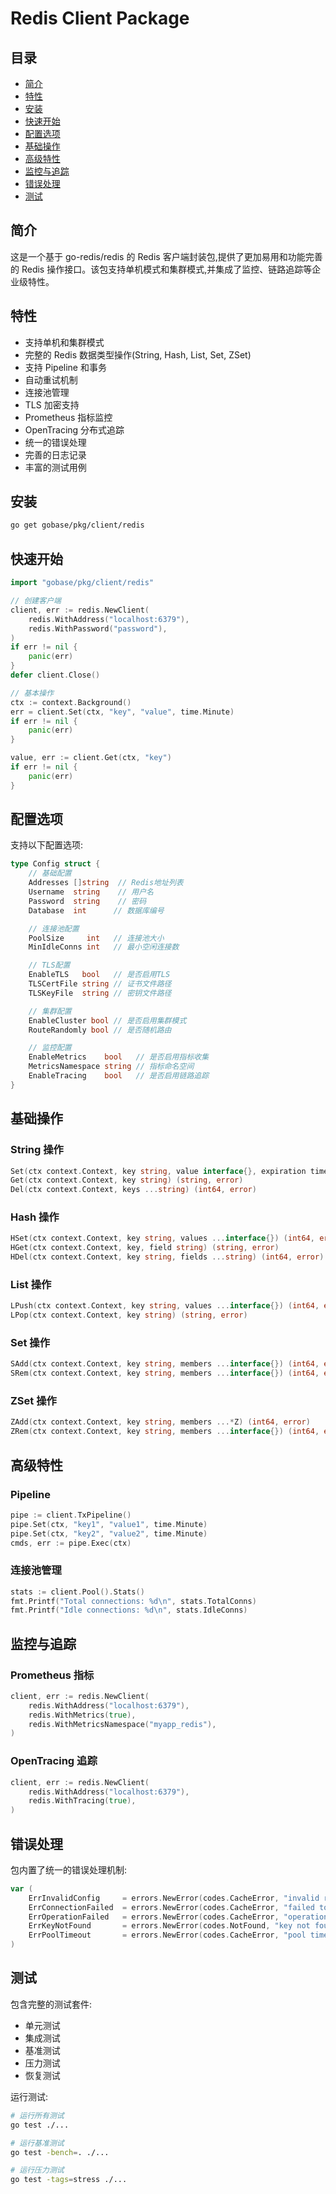 # Redis Client Package

## 目录
- [简介](#简介)
- [特性](#特性)
- [安装](#安装)
- [快速开始](#快速开始)
- [配置选项](#配置选项)
- [基础操作](#基础操作)
- [高级特性](#高级特性)
- [监控与追踪](#监控与追踪)
- [错误处理](#错误处理)
- [测试](#测试)

## 简介

这是一个基于 go-redis/redis 的 Redis 客户端封装包,提供了更加易用和功能完善的 Redis 操作接口。该包支持单机模式和集群模式,并集成了监控、链路追踪等企业级特性。

## 特性

- 支持单机和集群模式
- 完整的 Redis 数据类型操作(String, Hash, List, Set, ZSet)
- 支持 Pipeline 和事务
- 自动重试机制
- 连接池管理
- TLS 加密支持
- Prometheus 指标监控
- OpenTracing 分布式追踪
- 统一的错误处理
- 完善的日志记录
- 丰富的测试用例

## 安装

```bash
go get gobase/pkg/client/redis
```

## 快速开始

```go
import "gobase/pkg/client/redis"

// 创建客户端
client, err := redis.NewClient(
    redis.WithAddress("localhost:6379"),
    redis.WithPassword("password"),
)
if err != nil {
    panic(err)
}
defer client.Close()

// 基本操作
ctx := context.Background()
err = client.Set(ctx, "key", "value", time.Minute)
if err != nil {
    panic(err)
}

value, err := client.Get(ctx, "key")
if err != nil {
    panic(err)
}
```

## 配置选项

支持以下配置选项:

```go
type Config struct {
    // 基础配置
    Addresses []string  // Redis地址列表
    Username  string    // 用户名
    Password  string    // 密码
    Database  int      // 数据库编号

    // 连接池配置
    PoolSize     int   // 连接池大小
    MinIdleConns int   // 最小空闲连接数

    // TLS配置
    EnableTLS   bool   // 是否启用TLS
    TLSCertFile string // 证书文件路径
    TLSKeyFile  string // 密钥文件路径

    // 集群配置
    EnableCluster bool // 是否启用集群模式
    RouteRandomly bool // 是否随机路由

    // 监控配置
    EnableMetrics    bool   // 是否启用指标收集
    MetricsNamespace string // 指标命名空间
    EnableTracing    bool   // 是否启用链路追踪
}
```

## 基础操作

### String 操作
```go
Set(ctx context.Context, key string, value interface{}, expiration time.Duration) error
Get(ctx context.Context, key string) (string, error)
Del(ctx context.Context, keys ...string) (int64, error)
```

### Hash 操作
```go
HSet(ctx context.Context, key string, values ...interface{}) (int64, error)
HGet(ctx context.Context, key, field string) (string, error)
HDel(ctx context.Context, key string, fields ...string) (int64, error)
```

### List 操作
```go
LPush(ctx context.Context, key string, values ...interface{}) (int64, error)
LPop(ctx context.Context, key string) (string, error)
```

### Set 操作
```go
SAdd(ctx context.Context, key string, members ...interface{}) (int64, error)
SRem(ctx context.Context, key string, members ...interface{}) (int64, error)
```

### ZSet 操作
```go
ZAdd(ctx context.Context, key string, members ...*Z) (int64, error)
ZRem(ctx context.Context, key string, members ...interface{}) (int64, error)
```

## 高级特性

### Pipeline
```go
pipe := client.TxPipeline()
pipe.Set(ctx, "key1", "value1", time.Minute)
pipe.Set(ctx, "key2", "value2", time.Minute)
cmds, err := pipe.Exec(ctx)
```

### 连接池管理
```go
stats := client.Pool().Stats()
fmt.Printf("Total connections: %d\n", stats.TotalConns)
fmt.Printf("Idle connections: %d\n", stats.IdleConns)
```

## 监控与追踪

### Prometheus 指标
```go
client, err := redis.NewClient(
    redis.WithAddress("localhost:6379"),
    redis.WithMetrics(true),
    redis.WithMetricsNamespace("myapp_redis"),
)
```

### OpenTracing 追踪
```go
client, err := redis.NewClient(
    redis.WithAddress("localhost:6379"),
    redis.WithTracing(true),
)
```

## 错误处理

包内置了统一的错误处理机制:

```go
var (
    ErrInvalidConfig     = errors.NewError(codes.CacheError, "invalid redis config", nil)
    ErrConnectionFailed  = errors.NewError(codes.CacheError, "failed to connect", nil)
    ErrOperationFailed   = errors.NewError(codes.CacheError, "operation failed", nil)
    ErrKeyNotFound       = errors.NewError(codes.NotFound, "key not found", nil)
    ErrPoolTimeout       = errors.NewError(codes.CacheError, "pool timeout", nil)
)
```

## 测试

包含完整的测试套件:

- 单元测试
- 集成测试
- 基准测试
- 压力测试
- 恢复测试

运行测试:

```bash
# 运行所有测试
go test ./...

# 运行基准测试
go test -bench=. ./...

# 运行压力测试
go test -tags=stress ./...
```

